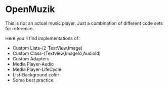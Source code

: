 # OpenMuzik
This is not an actual music player. Just a combination of different code sets for reference.

Here you'll find implementations of:
- Custom Lists-(2-TextView,Image)
- Custom Class-(Textview,ImageId,AudioId)
- Custom Adapters
- Media Player-Audio 
- Media Player-LifeCycle
- List-Background color 
- Some best practice
